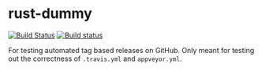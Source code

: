 # rust-dummy

[![Build Status](https://travis-ci.org/guangie88/rust-dummy.svg?branch=master)](https://travis-ci.org/guangie88/rust-dummy)
[![Build status](https://ci.appveyor.com/api/projects/status/6wa0evwui7a5vat4/branch/master?svg=true)](https://ci.appveyor.com/project/guangie88/rust-dummy/branch/master)

For testing automated tag based releases on GitHub. Only meant for testing out
the correctness of `.travis.yml` and `appveyor.yml`.
